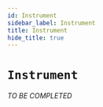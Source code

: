 ```yaml
---
id: Instrument
sidebar_label: Instrument
title: Instrument
hide_title: true
---
```

# `Instrument`

_TO BE COMPLETED_